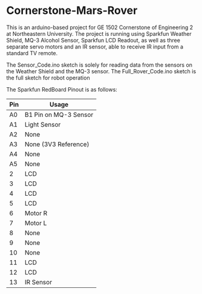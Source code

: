 # Cornerstone-Mars-Rover
This is an arduino-based project for GE 1502 Cornerstone of Engineering 2 at Northeastern University. 
The project is running using Sparkfun Weather Shield, MQ-3 Alcohol Sensor, Sparkfun LCD Readout, as well as three separate servo motors and an IR sensor, able to receive IR input from a standard TV remote.

The Sensor_Code.ino sketch is solely for reading data from the sensors on the Weather Shield and the MQ-3 sensor. The Full_Rover_Code.ino sketch is the full sketch for robot operation

The Sparkfun RedBoard Pinout is as follows:


| Pin | Usage                 |
|-----|-----------------------|
| A0  | B1 Pin on MQ-3 Sensor |
| A1  | Light Sensor          |
| A2  | None                  |
| A3  | None (3V3 Reference)  |
| A4  | None                  |
| A5  | None                  |
| 2   | LCD                   |
| 3   | LCD                   |
| 4   | LCD                   |
| 5   | LCD                   |
| 6   | Motor R               |
| 7   | Motor L               |
| 8   | None                  |
| 9   | None                  |
| 10  | None                  |
| 11  | LCD                   |
| 12  | LCD                   |
| 13  | IR Sensor             |